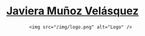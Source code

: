   </head>
  <body>
    <div class="wrapper">
      <header>
        <h1><a href="https://munoztech.github.io/">Javiera Muñoz Velásquez</a></h1>

        
          <img src="/img/logo.png" alt="Logo" />
